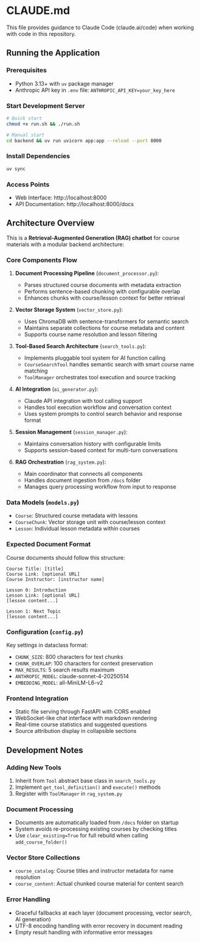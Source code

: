 # CLAUDE.md

This file provides guidance to Claude Code (claude.ai/code) when working with code in this repository.

## Running the Application

### Prerequisites
- Python 3.13+ with `uv` package manager
- Anthropic API key in `.env` file: `ANTHROPIC_API_KEY=your_key_here`

### Start Development Server
```bash
# Quick start
chmod +x run.sh && ./run.sh

# Manual start
cd backend && uv run uvicorn app:app --reload --port 8000
```

### Install Dependencies
```bash
uv sync
```

### Access Points
- Web Interface: http://localhost:8000
- API Documentation: http://localhost:8000/docs

## Architecture Overview

This is a **Retrieval-Augmented Generation (RAG) chatbot** for course materials with a modular backend architecture:

### Core Components Flow
1. **Document Processing Pipeline** (`document_processor.py`):
   - Parses structured course documents with metadata extraction
   - Performs sentence-based chunking with configurable overlap
   - Enhances chunks with course/lesson context for better retrieval

2. **Vector Storage System** (`vector_store.py`):
   - Uses ChromaDB with sentence-transformers for semantic search
   - Maintains separate collections for course metadata and content
   - Supports course name resolution and lesson filtering

3. **Tool-Based Search Architecture** (`search_tools.py`):
   - Implements pluggable tool system for AI function calling
   - `CourseSearchTool` handles semantic search with smart course name matching
   - `ToolManager` orchestrates tool execution and source tracking

4. **AI Integration** (`ai_generator.py`):
   - Claude API integration with tool calling support
   - Handles tool execution workflow and conversation context
   - Uses system prompts to control search behavior and response format

5. **Session Management** (`session_manager.py`):
   - Maintains conversation history with configurable limits
   - Supports session-based context for multi-turn conversations

6. **RAG Orchestration** (`rag_system.py`):
   - Main coordinator that connects all components
   - Handles document ingestion from `/docs` folder
   - Manages query processing workflow from input to response

### Data Models (`models.py`)
- `Course`: Structured course metadata with lessons
- `CourseChunk`: Vector storage unit with course/lesson context
- `Lesson`: Individual lesson metadata within courses

### Expected Document Format
Course documents should follow this structure:
```
Course Title: [title]
Course Link: [optional URL]
Course Instructor: [instructor name]

Lesson 0: Introduction
Lesson Link: [optional URL]
[lesson content...]

Lesson 1: Next Topic
[lesson content...]
```

### Configuration (`config.py`)
Key settings in dataclass format:
- `CHUNK_SIZE`: 800 characters for text chunks
- `CHUNK_OVERLAP`: 100 characters for context preservation
- `MAX_RESULTS`: 5 search results maximum
- `ANTHROPIC_MODEL`: claude-sonnet-4-20250514
- `EMBEDDING_MODEL`: all-MiniLM-L6-v2

### Frontend Integration
- Static file serving through FastAPI with CORS enabled
- WebSocket-like chat interface with markdown rendering
- Real-time course statistics and suggested questions
- Source attribution display in collapsible sections

## Development Notes

### Adding New Tools
1. Inherit from `Tool` abstract base class in `search_tools.py`
2. Implement `get_tool_definition()` and `execute()` methods
3. Register with `ToolManager` in `rag_system.py`

### Document Processing
- Documents are automatically loaded from `/docs` folder on startup
- System avoids re-processing existing courses by checking titles
- Use `clear_existing=True` for full rebuild when calling `add_course_folder()`

### Vector Store Collections
- `course_catalog`: Course titles and instructor metadata for name resolution
- `course_content`: Actual chunked course material for content search

### Error Handling
- Graceful fallbacks at each layer (document processing, vector search, AI generation)
- UTF-8 encoding handling with error recovery in document reading
- Empty result handling with informative error messages